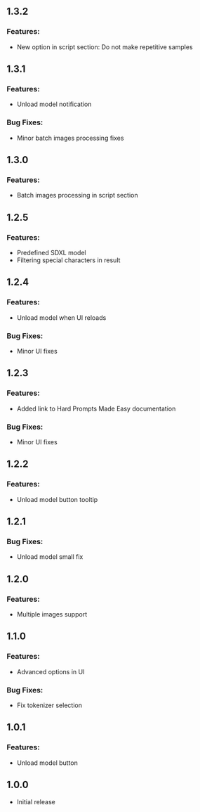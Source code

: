 ## 1.3.2

### Features:
 * New option in script section: Do not make repetitive samples


## 1.3.1

### Features:
 * Unload model notification

### Bug Fixes:
 * Minor batch images processing fixes


## 1.3.0

### Features:
 * Batch images processing in script section


## 1.2.5

### Features:
 * Predefined SDXL model
 * Filtering special characters in result


## 1.2.4

### Features:
 * Unload model when UI reloads

### Bug Fixes:
 * Minor UI fixes


## 1.2.3

### Features:
 * Added link to Hard Prompts Made Easy documentation

### Bug Fixes:
 * Minor UI fixes


## 1.2.2

### Features:
 * Unload model button tooltip


## 1.2.1

### Bug Fixes:
 * Unload model small fix


## 1.2.0

### Features:
 * Multiple images support


## 1.1.0

### Features:
 * Advanced options in UI

### Bug Fixes:
 * Fix tokenizer selection


## 1.0.1

### Features:
 * Unload model button


## 1.0.0
 * Initial release
